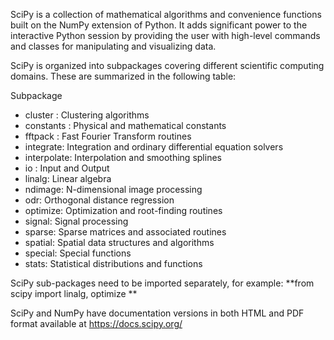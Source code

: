 
SciPy is a collection of mathematical algorithms and convenience functions built on the NumPy extension of Python. It adds significant power to the interactive Python session by providing the user with high-level commands and classes for manipulating and visualizing data.

SciPy is organized into subpackages covering different scientific computing domains. These are summarized in the following table:

Subpackage
- cluster :  Clustering algorithms
- constants : Physical and mathematical constants
- fftpack : Fast Fourier Transform routines
- integrate: Integration and ordinary differential equation solvers
- interpolate: Interpolation and smoothing splines
- io : Input and Output
- linalg: Linear algebra
- ndimage: N-dimensional image processing
- odr: Orthogonal distance regression
- optimize: Optimization and root-finding routines
- signal: Signal processing
- sparse: Sparse matrices and associated routines
- spatial: Spatial data structures and algorithms
- special: Special functions
- stats: Statistical distributions and functions

SciPy sub-packages need to be imported separately, for example:
 **from scipy import linalg, optimize **

SciPy and NumPy have documentation versions in both HTML and PDF format available at https://docs.scipy.org/
